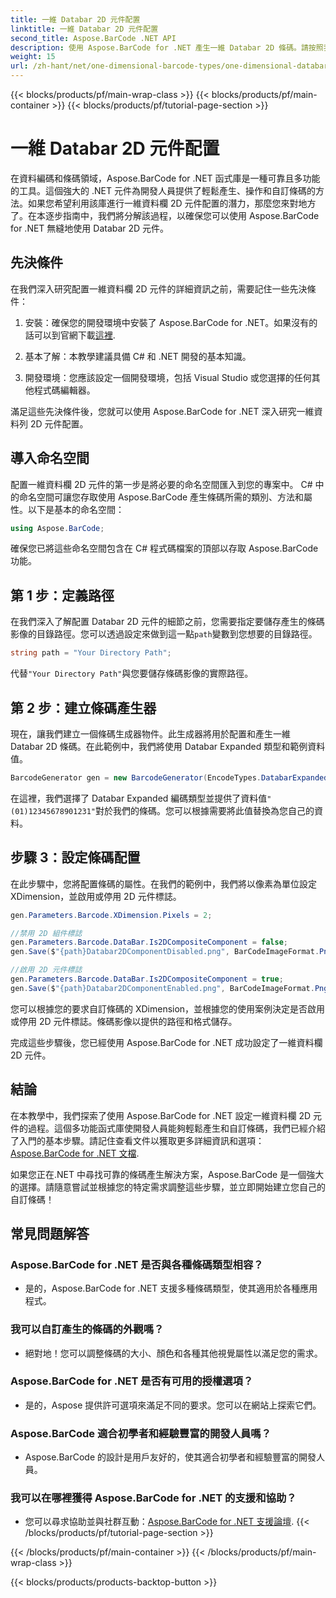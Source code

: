 ```yaml
---
title: 一維 Databar 2D 元件配置
linktitle: 一維 Databar 2D 元件配置
second_title: Aspose.BarCode .NET API
description: 使用 Aspose.BarCode for .NET 產生一維 Databar 2D 條碼。請按照我們的逐步指南進行配置和自訂。今天就開始創造獨特的條碼吧！
weight: 15
url: /zh-hant/net/one-dimensional-barcode-types/one-dimensional-databar-2d-component-configuration/
---
```


{{< blocks/products/pf/main-wrap-class >}}
{{< blocks/products/pf/main-container >}}
{{< blocks/products/pf/tutorial-page-section >}}

# 一維 Databar 2D 元件配置


在資料編碼和條碼領域，Aspose.BarCode for .NET 函式庫是一種可靠且多功能的工具。這個強大的 .NET 元件為開發人員提供了輕鬆產生、操作和自訂條碼的方法。如果您希望利用該庫進行一維資料欄 2D 元件配置的潛力，那麼您來對地方了。在本逐步指南中，我們將分解該過程，以確保您可以使用 Aspose.BarCode for .NET 無縫地使用 Databar 2D 元件。

## 先決條件

在我們深入研究配置一維資料欄 2D 元件的詳細資訊之前，需要記住一些先決條件：

1. 安裝：確保您的開發環境中安裝了 Aspose.BarCode for .NET。如果沒有的話可以到官網下載[這裡](https://releases.aspose.com/barcode/net/).

2. 基本了解：本教學建議具備 C# 和 .NET 開發的基本知識。

3. 開發環境：您應該設定一個開發環境，包括 Visual Studio 或您選擇的任何其他程式碼編輯器。

滿足這些先決條件後，您就可以使用 Aspose.BarCode for .NET 深入研究一維資料列 2D 元件配置。

## 導入命名空間

配置一維資料欄 2D 元件的第一步是將必要的命名空間匯入到您的專案中。 C# 中的命名空間可讓您存取使用 Aspose.BarCode 產生條碼所需的類別、方法和屬性。以下是基本的命名空間：

```csharp
using Aspose.BarCode;
```

確保您已將這些命名空間包含在 C# 程式碼檔案的頂部以存取 Aspose.BarCode 功能。

## 第 1 步：定義路徑

在我們深入了解配置 Databar 2D 元件的細節之前，您需要指定要儲存產生的條碼影像的目錄路徑。您可以透過設定來做到這一點`path`變數到您想要的目錄路徑。

```csharp
string path = "Your Directory Path";
```

代替`"Your Directory Path"`與您要儲存條碼影像的實際路徑。

## 第 2 步：建立條碼產生器

現在，讓我們建立一個條碼生成器物件。此生成器將用於配置和產生一維 Databar 2D 條碼。在此範例中，我們將使用 Databar Expanded 類型和範例資料值。

```csharp
BarcodeGenerator gen = new BarcodeGenerator(EncodeTypes.DatabarExpanded, "(01)12345678901231");
```

在這裡，我們選擇了 Databar Expanded 編碼類型並提供了資料值`"(01)12345678901231"`對於我們的條碼。您可以根據需要將此值替換為您自己的資料。

## 步驟 3：設定條碼配置

在此步驟中，您將配置條碼的屬性。在我們的範例中，我們將以像素為單位設定 XDimension，並啟用或停用 2D 元件標誌。

```csharp
gen.Parameters.Barcode.XDimension.Pixels = 2;

//禁用 2D 組件標誌
gen.Parameters.Barcode.DataBar.Is2DCompositeComponent = false;
gen.Save($"{path}Databar2DComponentDisabled.png", BarCodeImageFormat.Png);

//啟用 2D 元件標誌
gen.Parameters.Barcode.DataBar.Is2DCompositeComponent = true;
gen.Save($"{path}Databar2DComponentEnabled.png", BarCodeImageFormat.Png);
```

您可以根據您的要求自訂條碼的 XDimension，並根據您的使用案例決定是否啟用或停用 2D 元件標誌。條碼影像以提供的路徑和格式儲存。

完成這些步驟後，您已經使用 Aspose.BarCode for .NET 成功設定了一維資料欄 2D 元件。

## 結論

在本教學中，我們探索了使用 Aspose.BarCode for .NET 設定一維資料欄 2D 元件的過程。這個多功能函式庫使開發人員能夠輕鬆產生和自訂條碼，我們已經介紹了入門的基本步驟。請記住查看文件以獲取更多詳細資訊和選項：[Aspose.BarCode for .NET 文檔](https://reference.aspose.com/barcode/net/).

如果您正在.NET 中尋找可靠的條碼產生解決方案，Aspose.BarCode 是一個強大的選擇。請隨意嘗試並根據您的特定需求調整這些步驟，並立即開始建立您自己的自訂條碼！

## 常見問題解答

### Aspose.BarCode for .NET 是否與各種條碼類型相容？
- 是的，Aspose.BarCode for .NET 支援多種條碼類型，使其適用於各種應用程式。

### 我可以自訂產生的條碼的外觀嗎？
- 絕對地！您可以調整條碼的大小、顏色和各種其他視覺屬性以滿足您的需求。

### Aspose.BarCode for .NET 是否有可用的授權選項？
- 是的，Aspose 提供許可選項來滿足不同的要求。您可以在網站上探索它們。

### Aspose.BarCode 適合初學者和經驗豐富的開發人員嗎？
- Aspose.BarCode 的設計是用戶友好的，使其適合初學者和經驗豐富的開發人員。

### 我可以在哪裡獲得 Aspose.BarCode for .NET 的支援和協助？
- 您可以尋求協助並與社群互動：[Aspose.BarCode for .NET 支援論壇](https://forum.aspose.com/c/barcode/13).
{{< /blocks/products/pf/tutorial-page-section >}}

{{< /blocks/products/pf/main-container >}}
{{< /blocks/products/pf/main-wrap-class >}}

{{< blocks/products/products-backtop-button >}}

